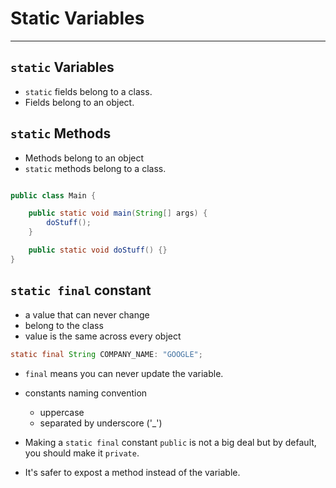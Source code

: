 # Static Variables

---

## `static` Variables

- `static` fields belong to a class.
- Fields belong to an object.

## `static` Methods

- Methods belong to an object
- `static` methods belong to a class.

```java

public class Main {

    public static void main(String[] args) {
        doStuff();
    }

    public static void doStuff() {}
}
```

## `static final` constant

- a value that can never change
- belong to the class
- value is the same across every object

```java
static final String COMPANY_NAME: "GOOGLE";
```

- `final` means you can never update the variable.
- constants naming convention
    - uppercase
    - separated by underscore ('_')

- Making a `static final` constant `public` is not a big deal but by default, you should make it `private`.
- It's safer to expost a method instead of the variable.

















